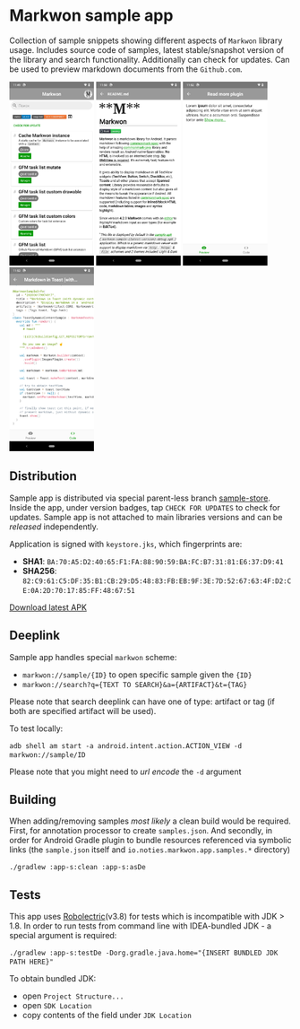 # Markwon sample app

Collection of sample snippets showing different aspects of `Markwon` library usage. Includes
source code of samples, latest stable/snapshot version of the library and search functionality.
Additionally can check for updates. Can be used to preview markdown documents from the `Github.com`.

<a href="../art/sample-screen-01.png"><img src="../art/sample-screen-01.png" width="30%" /></a>
<a href="../art/sample-screen-02.png"><img src="../art/sample-screen-02.png" width="30%" /></a>
<a href="../art/sample-screen-03.png"><img src="../art/sample-screen-03.png" width="30%" /></a>
<a href="../art/sample-screen-04.png"><img src="../art/sample-screen-04.png" width="30%" /></a>

## Distribution

Sample app is distributed via special parent-less branch [sample-store](https://github.com/noties/Markwon/tree/sample-store).
Inside the app, under version badges, tap `CHECK FOR UPDATES` to check for updates. Sample app
is not attached to main libraries versions and can be _released_ independently.

Application is signed with `keystore.jks`, which fingerprints are:
* __SHA1__: `BA:70:A5:D2:40:65:F1:FA:88:90:59:BA:FC:B7:31:81:E6:37:D9:41`
* __SHA256__: `82:C9:61:C5:DF:35:B1:CB:29:D5:48:83:FB:EB:9F:3E:7D:52:67:63:4F:D2:CE:0A:2D:70:17:85:FF:48:67:51`


[Download latest APK](https://github.com/noties/Markwon/raw/sample-store/markwon-debug.apk)


## Deeplink

Sample app handles special `markwon` scheme:
* `markwon://sample/{ID}` to open specific sample given the `{ID}`
* `markwon://search?q={TEXT TO SEARCH}&a={ARTIFACT}&t={TAG}`

Please note that search deeplink can have one of type: artifact or tag (if both are specified artifact will be used).

To test locally:

```
adb shell am start -a android.intent.action.ACTION_VIEW -d markwon://sample/ID
```

Please note that you might need to _url encode_ the `-d` argument

## Building

When adding/removing samples _most likely_ a clean build would be required.
First, for annotation processor to create `samples.json`. And secondly,
in order for Android Gradle plugin to bundle resources referenced via
symbolic links (the `sample.json` itself and `io.noties.markwon.app.samples.*` directory)

```
./gradlew :app-s:clean :app-s:asDe
```


## Tests

This app uses [Robolectric](https://robolectric.org)(v3.8) for tests which is incompatible
with JDK > 1.8. In order to run tests from command line with IDEA-bundled JDK - a special argument is
required:

```
./gradlew :app-s:testDe -Dorg.gradle.java.home="{INSERT BUNDLED JDK PATH HERE}"
```

To obtain bundled JDK:
* open `Project Structure...`
* open `SDK Location`
* copy contents of the field under `JDK Location`